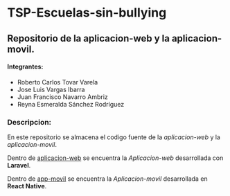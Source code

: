 # TSP-Escuelas-sin-bullying

## Repositorio de la aplicacion-web y la aplicacion-movil.

#### Integrantes:
+ Roberto Carlos Tovar Varela
+ Jose Luis Vargas Ibarra
+ Juan Francisco Navarro Ambriz
+ Reyna Esmeralda Sánchez Rodríguez

### Descripcion:
En este repositorio se almacena el codigo fuente de la *aplicacion-web* y la *aplicacion-movil*.

Dentro de [aplicacion-web](aplicacion-web/) se encuentra la *Aplicacion-web* desarrollada con **Laravel**.

Dentro de [app-movil](app-movil/) se encuentra la *Aplicacion-movil* desarrollada en **React Native**.
